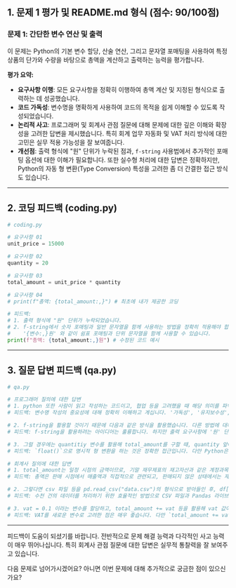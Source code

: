 ## 1\. 문제 1 평가 및 README.md 형식 (점수: 90/100점)

### 문제 1: 간단한 변수 연산 및 출력

이 문제는 Python의 기본 변수 할당, 산술 연산, 그리고 문자열 포매팅을 사용하여 특정 상품의 단가와 수량을 바탕으로 총액을 계산하고 출력하는 능력을 평가합니다.

**평가 요약:**

  * **요구사항 이행**: 모든 요구사항을 정확히 이행하여 총액 계산 및 지정된 형식으로 출력하는 데 성공했습니다.
  * **코드 가독성**: 변수명을 명확하게 사용하여 코드의 목적을 쉽게 이해할 수 있도록 작성되었습니다.
  * **논리적 사고**: 프로그래머 및 회계사 관점 질문에 대해 문제에 대한 깊은 이해와 확장성을 고려한 답변을 제시했습니다. 특히 회계 업무 자동화 및 VAT 처리 방식에 대한 고민은 실무 적용 가능성을 잘 보여줍니다.
  * **개선점**: 출력 형식에 "원" 단위가 누락된 점과, `f-string` 사용법에서 추가적인 포매팅 옵션에 대한 이해가 필요합니다. 또한 실수형 처리에 대한 답변은 정확하지만, Python의 자동 형 변환(Type Conversion) 특성을 고려한 좀 더 간결한 접근 방식도 있습니다.

-----

## 2\. 코딩 피드백 (coding.py)

```python
# coding.py

# 요구사항 01
unit_price = 15000

# 요구사항 02
quantity = 20

# 요구사항 03
total_amount = unit_price * quantity

# 요구사항 04
# print(f"총액: {total_amount:,}") # 최초에 내가 제공한 코딩

# 피드백:
# 1. 출력 형식에 "원" 단위가 누락되었습니다.
# 2. f-string에서 숫자 포매팅과 일반 문자열을 함께 사용하는 방법을 정확히 적용해야 합니다.
#    '{변수:,}원' 와 같이 쉼표 포매팅과 단위 문자열을 함께 사용할 수 있습니다.
print(f"총액: {total_amount:,}원") # 수정된 코드 예시

```

-----

## 3\. 질문 답변 피드백 (qa.py)

```python
# qa.py

# 프로그래머 질의에 대한 답변
# 1. python 또한 사람이 읽고 작성하는 코드이고, 협업 등을 고려했을 때 해당 의미를 파악할 수 있는 변수에 할당하는 것이 중요합니다. 따라서 변수의 이름은 가급적이면 변수에 할당된 데이터의 내용을 파악하기 좋게끔 설정하는 것이 좋습니다.
# 피드백: 변수명 작성의 중요성에 대해 정확히 이해하고 계십니다. '가독성', '유지보수성', '협업' 측면에서 매우 중요한 원칙입니다. 매우 좋은 답변입니다.

# 2. f-string을 활용할 것이기 때문에 다음과 같은 방식을 활용했습니다. 다른 방법에 대해서는 파악한 바가 없습니다.
# 피드백: f-string을 활용하려는 아이디어는 훌륭합니다. 하지만 출력 요구사항에 '원' 단위가 포함되어 있었는데, 코딩에서 누락된 점은 아쉽습니다. f-string 외에도 Python에서 문자열을 포매팅하는 방법으로는 `.format()` 메서드나 `%` 연산자를 사용하는 방식이 있습니다. 이들은 각각의 장단점이 있어 상황에 따라 선택하여 사용할 수 있습니다.

# 3. 그럴 경우에는 quantitiy 변수를 활용해 total_amount를 구할 때, quantity 앞에 float()을 활용할 것 같습니다. int의 경우 소수점 밑의 숫자를 무시해버리기 때문에 정확한 값이 산출되지 않을 가능성이 있기 때문입니다.
# 피드백: `float()`으로 명시적 형 변환을 하는 것은 정확한 접근입니다. 다만 Python은 정수와 실수의 연산 시 자동으로 결과를 실수형으로 변환해주는 '자동 형 변환' 기능을 제공합니다. 즉, `15000 * 15.5`와 같은 연산은 `float()`를 사용하지 않아도 자동으로 `float` 결과가 나옵니다. 하지만 데이터 입력 단계에서 명시적으로 `float()`을 사용하여 데이터 타입을 확실히 하는 것은 좋은 습관입니다.

# 회계사 질의에 대한 답변
# 1. total_amount는 일정 시점의 금액이므로, 기말 재무제표의 재고자산과 같은 계정과목을 구성할 가능성이 높다고 생각합니다.
# 피드백: 총액은 판매 시점에서 매출액과 직접적으로 관련되고, 판매되지 않은 상태에서는 재고자산과 관련될 수 있습니다. 특정 시점의 총액이 기말 재무제표의 재고자산 항목을 구성할 가능성이 있다는 설명은 매우 통찰력 있는 답변입니다. 상품 매매의 여러 측면을 고려한 훌륭한 답변입니다.

# 2. 그렇다면 csv 파일 등을 pd.read_csv("data.csv")의 형식으로 받아들인 후, df["total_amount"] = df.groupby 등을 활용해 전체에 대한 값을 구해내는 방식으로 접근할 것 같습니다.
# 피드백: 수천 건의 데이터를 처리하기 위한 효율적인 방법으로 CSV 파일과 Pandas 라이브러리(`pd.read_csv`, `DataFrame`, `groupby`)를 언급한 것은 매우 적절하고 실무적인 접근입니다. 데이터 처리 및 분석 자동화 관점에서 회계사로서의 역량을 잘 보여주셨습니다. 아주 좋습니다.

# 3. vat = 0.1 이라는 변수를 할당하고, total_amount += vat 등을 활용해 vat 값이 포함된 total_amount를 출력해내겠습니다.
# 피드백: VAT를 새로운 변수로 고려한 점은 매우 좋습니다. 다만 `total_amount += vat`는 `total_amount = total_amount + vat`와 같으며, 이는 `total_amount`에 VAT '값'을 더하는 방식이 됩니다. 일반적으로는 총액에 VAT '비율'을 곱하여 VAT 금액을 계산하고, 이를 총액에 더하여 최종 결제 금액을 산출합니다. 예를 들어, `vat_rate = 0.1` (10%)로 설정하고 `total_with_vat = total_amount * (1 + vat_rate)` 와 같이 계산하는 것이 더 정확한 접근입니다. 아니면 `vat_amount = total_amount * vat_rate`로 VAT 금액을 별도 변수로 관리할 수도 있습니다.

```

-----

피드백이 도움이 되셨기를 바랍니다. 전반적으로 문제 해결 능력과 다각적인 사고 능력이 매우 뛰어나십니다. 특히 회계사 관점 질문에 대한 답변은 실무적 통찰력을 잘 보여주고 있습니다.

다음 문제로 넘어가시겠어요? 아니면 이번 문제에 대해 추가적으로 궁금한 점이 있으신가요?
